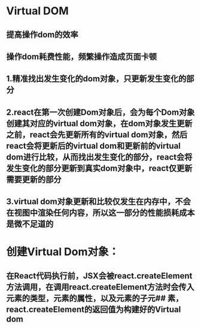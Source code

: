 # Virtual DOM
## 提高操作dom的效率
## 操作dom耗费性能，频繁操作造成页面卡顿
## 1.精准找出发生变化的dom对象，只更新发生变化的部分
## 2.react在第一次创建Dom对象后，会为每个Dom对象创建其对应的virtual dom对象，在dom对象发生更新之前，react会先更新所有的virtual dom对象，然后react会将更新后的virtual dom和更新前的virtual dom进行比较，从而找出发生变化的部分，react会将发生变化的部分更新到真实dom对象中，react仅更新需要更新的部分
## 3.virtual dom对象更新和比较仅发生在内存中，不会在视图中渲染任何内容，所以这一部分的性能损耗成本是微不足道的

# 创建Virtual Dom对象：
## 在React代码执行前，JSX会被react.createElement方法调用，在调用react.createElement方法时会传入元素的类型，元素的属性，以及元素的子元## 素，react.createElement的返回值为构建好的Virtual dom